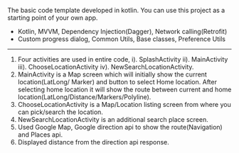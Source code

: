 The basic code template developed in kotlin. You can use this project as a starting point of your own app.

- Kotlin, MVVM, Dependency Injection(Dagger), Network calling(Retrofit)
- Custom progress dialog, Common Utils, Base classes, Preference Utils

-------------------------------------------------------

1. Four activities are used in entire code, i). SplashActivity ii). MainActivity iii). ChooseLocationActivity iv). NewSearchLocationActivity.
2. MainActivity is a Map screen which will initially show the current location(LatLong/ Marker) and button to select Home location. After selecting home location it will show the route between current and home location(LatLong/Distance/Markers/Polyline).
3. ChooseLocationActivity is a Map/Location listing screen from where you can pick/search the location.
4. NewSearchLocationActivity is an additional search place screen.
5. Used Google Map, Google direction api to show the route(Navigation) and Places api.
6. Displayed distance from the direction api response.